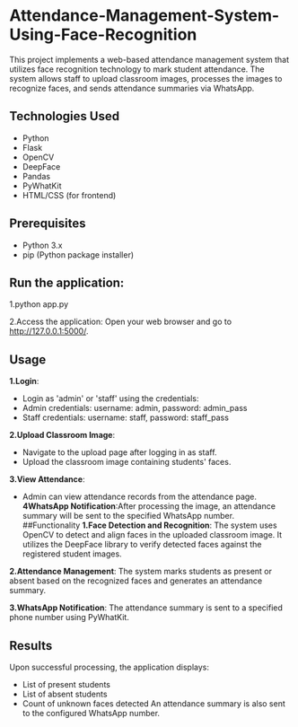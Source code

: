 # Attendance-Management-System-Using-Face-Recognition
This project implements a web-based attendance management system that utilizes face recognition technology to mark student attendance. The system allows staff to upload classroom images, processes the images to recognize faces, and sends attendance summaries via WhatsApp.
## Technologies Used
- Python
- Flask
- OpenCV
- DeepFace
- Pandas
- PyWhatKit
- HTML/CSS (for frontend)
## Prerequisites
- Python 3.x
- pip (Python package installer)
## Run the application:
1.python app.py

2.Access the application: Open your web browser and go to http://127.0.0.1:5000/.
## Usage
**1.Login**:
- Login as 'admin' or 'staff' using the credentials:
- Admin credentials: username: admin, password: admin_pass
- Staff credentials: username: staff, password: staff_pass
  
**2.Upload Classroom Image**:
- Navigate to the upload page after logging in as staff.
- Upload the classroom image containing students' faces.
  
**3.View Attendance**:
- Admin can view attendance records from the attendance page.
**4WhatsApp Notification**:After processing the image, an attendance summary will be sent to the specified WhatsApp number.
##Functionality
**1.Face Detection and Recognition**: The system uses OpenCV to detect and align faces in the uploaded classroom image. It utilizes the DeepFace library to verify detected faces against the registered student images.
  
**2.Attendance Management**: The system marks students as present or absent based on the recognized faces and generates an attendance summary.

**3.WhatsApp Notification**: The attendance summary is sent to a specified phone number using PyWhatKit.

## Results
Upon successful processing, the application displays:
- List of present students
- List of absent students
- Count of unknown faces detected
An attendance summary is also sent to the configured WhatsApp number.

